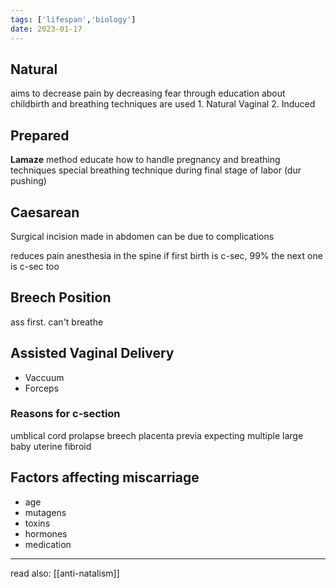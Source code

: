 ```yaml
---
tags: ['lifespan','biology']
date: 2023-01-17
---
```


## Natural 
aims to decrease pain by decreasing fear through education about childbirth and breathing techniques are used
	1. Natural Vaginal 
	2. Induced 

## Prepared
**Lamaze** method
educate how to handle pregnancy and breathing techniques
special breathing technique during final stage of labor (dur pushing)

## Caesarean 
Surgical 
incision made in abdomen
can be due to complications

reduces pain 
anesthesia in the spine
if first birth is c-sec, 99% the next one is c-sec too
## Breech Position
ass first. can't breathe

## Assisted Vaginal Delivery
- Vaccuum 
- Forceps

### Reasons for c-section
umblical cord prolapse
breech
placenta previa 
expecting multiple
large baby
uterine fibroid 

## Factors affecting miscarriage
- age
- mutagens
- toxins
- hormones
- medication
---
read also: [[anti-natalism]]
